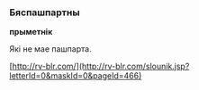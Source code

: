 ### Бяспашпартны
**прыметнік**

Які не мае пашпарта.

<a rel="author">[http://rv-blr.com/](http://rv-blr.com/slounik.jsp?letterId=0&maskId=0&pageId=466)</a>
